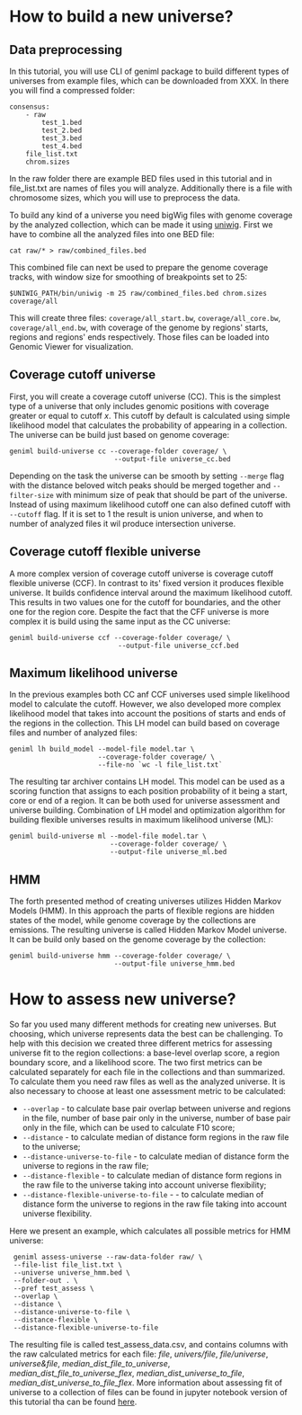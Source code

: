 # How to build a new universe?

## Data preprocessing
In this tutorial, you will use CLI of geniml package to build different types of universes from example files, which can be downloaded from XXX. In there you will find a compressed folder:

```
consensus:
    - raw
        test_1.bed
        test_2.bed
        test_3.bed
        test_4.bed
    file_list.txt
    chrom.sizes
```

In the raw folder there are example BED files used in this tutorial and in file_list.txt are names of files you will analyze. Additionally there is a file with chromosome sizes, which you will use to preprocess the data. 

To build any kind of a universe you need bigWig files with genome coverage by the analyzed collection, which can be made it using [uniwig](https://github.com/databio/uniwig/). First we have to combine all the analyzed files into one BED file:

```
cat raw/* > raw/combined_files.bed
```

This combined file can next be used to prepare the genome coverage tracks, with window size for smoothing of breakpoints set to 25:

```
$UNIWIG_PATH/bin/uniwig -m 25 raw/combined_files.bed chrom.sizes coverage/all
```

This will create three files: `coverage/all_start.bw`, `coverage/all_core.bw`, `coverage/all_end.bw`, with coverage of the genome by regions' starts, regions and regions' ends respectively. Those files can be loaded into Genomic Viewer for visualization.  

## Coverage cutoff universe

First, you will create a coverage cutoff universe (CC). This is the simplest type of a universe that only includes genomic positions with coverage greater or equal to cutoff *x*. This cutoff by default is calculated using simple likelihood model that calculates the probability of appearing in a collection. The universe can be build just based on genome coverage:

```
geniml build-universe cc --coverage-folder coverage/ \
                          --output-file universe_cc.bed

```  

Depending on the task the universe can be smooth by setting `--merge` 
flag with the distance beloved witch peaks should be merged together and 
`--filter-size` with minimum size of peak that should be part of the universe. Instead of using maximum likelihood cutoff one can also defined cutoff with `--cutoff` flag. If it is set to 1 the result is union universe, and when to number of analyzed files it wil produce intersection universe.

## Coverage cutoff flexible universe
A more complex version of coverage cutoff universe is coverage cutoff flexible universe (CCF). In contrast to its' fixed version it produces flexible universe. It builds confidence interval around the maximum likelihood cutoff. This results in two values one for the cutoff for boundaries, and the other one for the region core. Despite the fact that the CFF universe is more complex it is build using the same input as the CC universe: 

```
geniml build-universe ccf --coverage-folder coverage/ \
                           --output-file universe_ccf.bed

```  

## Maximum likelihood universe
In the previous examples both CC anf CCF universes used simple likelihood model to calculate the cutoff. However, we also developed more complex likelihood model that takes into account the positions of starts and ends of the regions in the collection. This LH model can build based on coverage files and number of analyzed files:

```
geniml lh build_model --model-file model.tar \
                      --coverage-folder coverage/ \
                      --file-no `wc -l file_list.txt`
```

The resulting tar archiver contains LH model. This model can be used as a scoring function that assigns to each position probability of it being a start, core or end of a region. It can be both used for universe assessment and universe building. Combination of LH model and optimization algorithm for building flexible universes results in maximum likelihood universe (ML):

```
geniml build-universe ml --model-file model.tar \
                         --coverage-folder coverage/ \
                         --output-file universe_ml.bed 
```

## HMM 
The forth presented method of creating universes utilizes Hidden Markov Models (HMM). In this approach the parts of flexible regions are hidden states of the model, while genome coverage by the collections are emissions. The resulting universe is called Hidden Markov Model universe. It can be build only based on the genome coverage by the collection:

```
geniml build-universe hmm --coverage-folder coverage/ \
                          --output-file universe_hmm.bed

```

# How to assess new universe?

So far you used many different methods for creating new universes. But choosing, which universe represents data the best can be challenging. To help with this decision we created three different metrics for assessing universe fit to the region collections: a base-level overlap score, a region boundary score, and a likelihood score. The two first metrics can be calculated separately for each file in the collections and than summarized. To calculate them you need raw files as well as the analyzed universe. It is also necessary to choose at least one assessment metric to be calculated: 

* `--overlap` - to calculate base pair overlap between universe and regions in the file, number of base pair only in the universe, number of base pair only in the file, which can be used to calculate F10 score; 
* `--distance` - to calculate median of distance form regions in the raw file to the universe;
* `--distance-universe-to-file` - to calculate median of distance form the universe to regions in the raw file;
* `--distance-flexible` - to calculate median of distance form regions in the raw file to the universe taking into account universe flexibility;
* `--distance-flexible-universe-to-file` - - to calculate median of distance form the universe to regions in the raw file taking into account universe flexibility.  

Here we present an example, which calculates all possible metrics for HMM universe:

```
 geniml assess-universe --raw-data-folder raw/ \
 --file-list file_list.txt \
 --universe universe_hmm.bed \
 --folder-out . \
 --pref test_assess \
 --overlap \
 --distance \
 --distance-universe-to-file \
 --distance-flexible \
 --distance-flexible-universe-to-file
```
The resulting file is called test_assess_data.csv, and contains columns with the raw calculated metrics for each file: *file*, *univers/file*, *file/universe*, *universe&file*, *median_dist_file_to_universe*, *median_dist_file_to_universe_flex*, *median_dist_universe_to_file*, *median_dist_universe_to_file_flex*. 
More information about assessing fit of universe to a collection of files can be found in jupyter notebook version of this tutorial tha can be found [here](../code/create-consensus-peaks-python.md). 